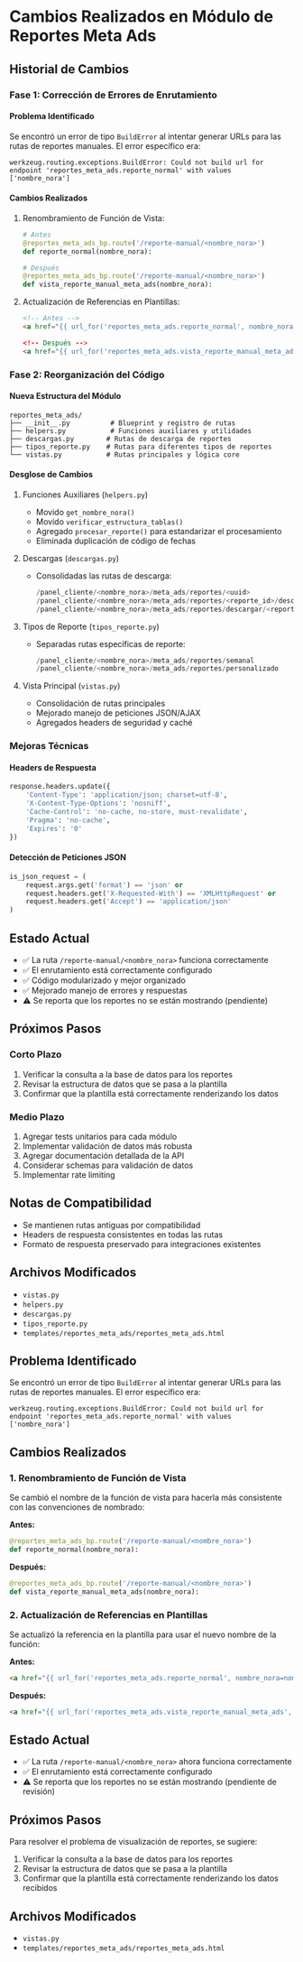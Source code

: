 # Cambios Realizados en Módulo de Reportes Meta Ads

## Historial de Cambios

### Fase 1: Corrección de Errores de Enrutamiento

#### Problema Identificado
Se encontró un error de tipo `BuildError` al intentar generar URLs para las rutas de reportes manuales. El error específico era:

```
werkzeug.routing.exceptions.BuildError: Could not build url for endpoint 'reportes_meta_ads.reporte_normal' with values ['nombre_nora']
```

#### Cambios Realizados

1. Renombramiento de Función de Vista:
   ```python
   # Antes
   @reportes_meta_ads_bp.route('/reporte-manual/<nombre_nora>')
   def reporte_normal(nombre_nora):

   # Después
   @reportes_meta_ads_bp.route('/reporte-manual/<nombre_nora>')
   def vista_reporte_manual_meta_ads(nombre_nora):
   ```

2. Actualización de Referencias en Plantillas:
   ```html
   <!-- Antes -->
   <a href="{{ url_for('reportes_meta_ads.reporte_normal', nombre_nora=nombre_nora) }}"

   <!-- Después -->
   <a href="{{ url_for('reportes_meta_ads.vista_reporte_manual_meta_ads', nombre_nora=nombre_nora) }}"
   ```

### Fase 2: Reorganización del Código

#### Nueva Estructura del Módulo
```
reportes_meta_ads/
├── __init__.py          # Blueprint y registro de rutas
├── helpers.py           # Funciones auxiliares y utilidades
├── descargas.py        # Rutas de descarga de reportes
├── tipos_reporte.py    # Rutas para diferentes tipos de reportes
└── vistas.py           # Rutas principales y lógica core
```

#### Desglose de Cambios

1. Funciones Auxiliares (`helpers.py`)
   - Movido `get_nombre_nora()`
   - Movido `verificar_estructura_tablas()`
   - Agregado `procesar_reporte()` para estandarizar el procesamiento
   - Eliminada duplicación de código de fechas

2. Descargas (`descargas.py`)
   - Consolidadas las rutas de descarga:
     ```python
     /panel_cliente/<nombre_nora>/meta_ads/reportes/<uuid>
     /panel_cliente/<nombre_nora>/meta_ads/reportes/<reporte_id>/descargar
     /panel_cliente/<nombre_nora>/meta_ads/reportes/descargar/<reporte_id>
     ```

3. Tipos de Reporte (`tipos_reporte.py`)
   - Separadas rutas específicas de reporte:
     ```python
     /panel_cliente/<nombre_nora>/meta_ads/reportes/semanal
     /panel_cliente/<nombre_nora>/meta_ads/reportes/personalizado
     ```

4. Vista Principal (`vistas.py`)
   - Consolidación de rutas principales
   - Mejorado manejo de peticiones JSON/AJAX
   - Agregados headers de seguridad y caché

### Mejoras Técnicas

#### Headers de Respuesta
```python
response.headers.update({
    'Content-Type': 'application/json; charset=utf-8',
    'X-Content-Type-Options': 'nosniff',
    'Cache-Control': 'no-cache, no-store, must-revalidate',
    'Pragma': 'no-cache',
    'Expires': '0'
})
```

#### Detección de Peticiones JSON
```python
is_json_request = (
    request.args.get('format') == 'json' or 
    request.headers.get('X-Requested-With') == 'XMLHttpRequest' or
    request.headers.get('Accept') == 'application/json'
)
```

## Estado Actual
- ✅ La ruta `/reporte-manual/<nombre_nora>` funciona correctamente
- ✅ El enrutamiento está correctamente configurado
- ✅ Código modularizado y mejor organizado
- ✅ Mejorado manejo de errores y respuestas
- ⚠️ Se reporta que los reportes no se están mostrando (pendiente)

## Próximos Pasos

### Corto Plazo
1. Verificar la consulta a la base de datos para los reportes
2. Revisar la estructura de datos que se pasa a la plantilla
3. Confirmar que la plantilla está correctamente renderizando los datos

### Medio Plazo
1. Agregar tests unitarios para cada módulo
2. Implementar validación de datos más robusta
3. Agregar documentación detallada de la API
4. Considerar schemas para validación de datos
5. Implementar rate limiting

## Notas de Compatibilidad
- Se mantienen rutas antiguas por compatibilidad
- Headers de respuesta consistentes en todas las rutas
- Formato de respuesta preservado para integraciones existentes

## Archivos Modificados
- `vistas.py`
- `helpers.py`
- `descargas.py`
- `tipos_reporte.py`
- `templates/reportes_meta_ads/reportes_meta_ads.html`

## Problema Identificado
Se encontró un error de tipo `BuildError` al intentar generar URLs para las rutas de reportes manuales. El error específico era:

```
werkzeug.routing.exceptions.BuildError: Could not build url for endpoint 'reportes_meta_ads.reporte_normal' with values ['nombre_nora']
```

## Cambios Realizados

### 1. Renombramiento de Función de Vista
Se cambió el nombre de la función de vista para hacerla más consistente con las convenciones de nombrado:

**Antes:**
```python
@reportes_meta_ads_bp.route('/reporte-manual/<nombre_nora>')
def reporte_normal(nombre_nora):
```

**Después:**
```python
@reportes_meta_ads_bp.route('/reporte-manual/<nombre_nora>')
def vista_reporte_manual_meta_ads(nombre_nora):
```

### 2. Actualización de Referencias en Plantillas
Se actualizó la referencia en la plantilla para usar el nuevo nombre de la función:

**Antes:**
```html
<a href="{{ url_for('reportes_meta_ads.reporte_normal', nombre_nora=nombre_nora) }}"
```

**Después:**
```html
<a href="{{ url_for('reportes_meta_ads.vista_reporte_manual_meta_ads', nombre_nora=nombre_nora) }}"
```

## Estado Actual
- ✅ La ruta `/reporte-manual/<nombre_nora>` ahora funciona correctamente
- ✅ El enrutamiento está correctamente configurado
- ⚠️ Se reporta que los reportes no se están mostrando (pendiente de revisión)

## Próximos Pasos
Para resolver el problema de visualización de reportes, se sugiere:

1. Verificar la consulta a la base de datos para los reportes
2. Revisar la estructura de datos que se pasa a la plantilla
3. Confirmar que la plantilla está correctamente renderizando los datos recibidos

## Archivos Modificados
- `vistas.py`
- `templates/reportes_meta_ads/reportes_meta_ads.html`
